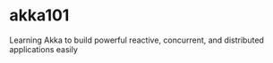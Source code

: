 # akka101
Learning Akka to build powerful reactive, concurrent, and distributed applications easily
